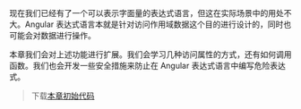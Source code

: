 现在我们已经有了一个可以表示字面量的表达式语言，但这在实际场景中的用处不大。Angular 表达式语言本就是针对访问作用域数据这个目的进行设计的，同时也可能会对数据进行操作。

本章我们会对上述功能进行扩展。我们会学习几种访问属性的方式，还有如何调用函数。我们也会开发一些安全措施来防止在 Angular 表达式语言中编写危险表达式。

> 下载[本章初始代码](https://github.com/teropa/build-your-own-angularjs/releases/tag/chapter6-literal-expressions)